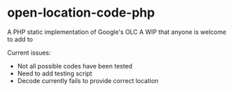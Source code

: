 # open-location-code-php
A PHP static implementation of Google's OLC
A WIP that anyone is welcome to add to

Current issues:
* Not all possible codes have been tested
* Need to add testing script
* Decode currently fails to provide correct location
